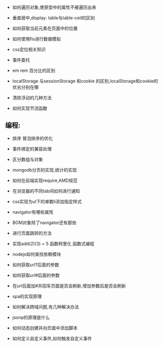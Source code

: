 
* 如何遍历对象,使原型中的属性不被遍历出来
* 垂直居中,display: table与table-ceil的区别
* 如何获取当前元素在页面中的位置
* 如何使用fis进行数据模拟

* css定位相关知识
* 事件委托
* em rem 百分比的区别
* localStorage 与sessionStorage 和cookie 的区别,localStorage和cookie的优劣分别在哪
* 清除浮动的几种方法
* 如何实现节流函数
## 编程:
* 排序  冒泡排序的优化
* 事件绑定的兼容处理
* 区分数组与对象


* mongodb分页的实现,统计的实现
* 如何在前端实现require,AMD规范
* 在浏览器的不同tab间如何进行通知
* css实现为ul下的单数li添加指定样式
* navigator有哪些属性
* BOM对象除了navigator还有那些
* 进行页面跳转的方法
* 实现add(2)(3) = 5 函数柯里化 函数式编程
* nodejs如何查找依赖模块
* 如何获取url?后面的参数
* 如何获取url#后面的参数
* 在url后面加#并回车页面是否会刷新,增加参数后是否会刷新
* spa的实现原理
* 如何解决跨域问题,有几种解决办法
* jsonp的原理是什么
* 如何动态创建并向页面中添加脚本
* 如何定义自定义事件,如何触发自定义事件 





